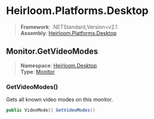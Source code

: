 # Heirloom.Platforms.Desktop

> **Framework**: .NETStandard,Version=v2.1  
> **Assembly**: [Heirloom.Platforms.Desktop][0]  

## Monitor.GetVideoModes

> **Namespace**: [Heirloom.Desktop][0]  
> **Type**: [Monitor][1]  

### GetVideoModes()

Gets all known video modes on this monitor.

```cs
public VideoMode[] GetVideoModes()
```

[0]: ../Heirloom.Platforms.Desktop.md
[1]: Heirloom.Desktop.Monitor.md
